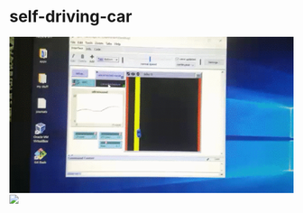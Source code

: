 # self-driving-car

![](https://raw.githubusercontent.com/mohammedterry/self-driving-car/master/screenshots/4%265.gif)
![](https://raw.githubusercontent.com/mohammedterry/self-driving-car/master/screenshots/assig1.gif)
